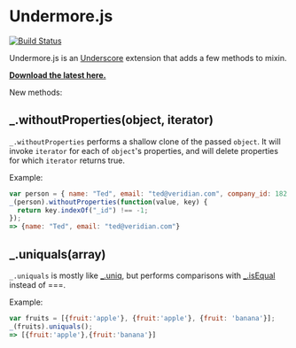 # Undermore.js

[![Build Status](https://secure.travis-ci.org/testdouble/undermore.png)](http://travis-ci.org/testdouble/undermore)

Undermore.js is an [Underscore](http://documentcloud.github.com/underscore/) extension that adds a few methods to mixin.

**[Download the latest here.](https://raw.github.com/testdouble/undermore/master/dist/undermore.js)**

New methods:

## _.withoutProperties(object, iterator)

`_.withoutProperties` performs a shallow clone of the passed `object`. It will invoke `iterator` for each of `object`'s properties, and will delete properties for which `iterator` returns true.

Example:

``` javascript
var person = { name: "Ted", email: "ted@veridian.com", company_id: 182 };
_(person).withoutProperties(function(value, key) {
  return key.indexOf("_id") !== -1;
});
=> {name: "Ted", email: "ted@veridian.com"}
```

## _.uniquals(array)

`_.uniquals` is mostly like [_.uniq](http://documentcloud.github.com/underscore/#uniq), but performs comparisons with [_.isEqual](http://documentcloud.github.com/underscore/#isEqual) instead of ===.

Example:

``` javascript
var fruits = [{fruit:'apple'}, {fruit:'apple'}, {fruit: 'banana'}];
_(fruits).uniquals();
=> [{fruit:'apple'},{fruit:'banana'}]
```